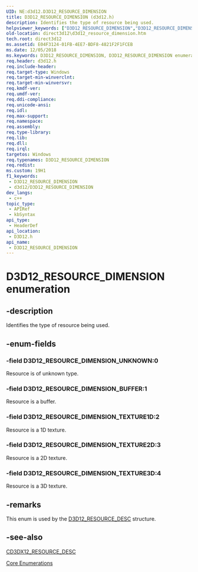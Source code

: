 ```yaml
---
UID: NE:d3d12.D3D12_RESOURCE_DIMENSION
title: D3D12_RESOURCE_DIMENSION (d3d12.h)
description: Identifies the type of resource being used.
helpviewer_keywords: ["D3D12_RESOURCE_DIMENSION","D3D12_RESOURCE_DIMENSION enumeration","D3D12_RESOURCE_DIMENSION_BUFFER","D3D12_RESOURCE_DIMENSION_TEXTURE1D","D3D12_RESOURCE_DIMENSION_TEXTURE2D","D3D12_RESOURCE_DIMENSION_TEXTURE3D","D3D12_RESOURCE_DIMENSION_UNKNOWN","d3d12/D3D12_RESOURCE_DIMENSION","d3d12/D3D12_RESOURCE_DIMENSION_BUFFER","d3d12/D3D12_RESOURCE_DIMENSION_TEXTURE1D","d3d12/D3D12_RESOURCE_DIMENSION_TEXTURE2D","d3d12/D3D12_RESOURCE_DIMENSION_TEXTURE3D","d3d12/D3D12_RESOURCE_DIMENSION_UNKNOWN","direct3d12.d3d12_resource_dimension"]
old-location: direct3d12\d3d12_resource_dimension.htm
tech.root: direct3d12
ms.assetid: E04F3124-01FB-4EE7-BDF8-4821F2F1FCEB
ms.date: 12/05/2018
ms.keywords: D3D12_RESOURCE_DIMENSION, D3D12_RESOURCE_DIMENSION enumeration, D3D12_RESOURCE_DIMENSION_BUFFER, D3D12_RESOURCE_DIMENSION_TEXTURE1D, D3D12_RESOURCE_DIMENSION_TEXTURE2D, D3D12_RESOURCE_DIMENSION_TEXTURE3D, D3D12_RESOURCE_DIMENSION_UNKNOWN, d3d12/D3D12_RESOURCE_DIMENSION, d3d12/D3D12_RESOURCE_DIMENSION_BUFFER, d3d12/D3D12_RESOURCE_DIMENSION_TEXTURE1D, d3d12/D3D12_RESOURCE_DIMENSION_TEXTURE2D, d3d12/D3D12_RESOURCE_DIMENSION_TEXTURE3D, d3d12/D3D12_RESOURCE_DIMENSION_UNKNOWN, direct3d12.d3d12_resource_dimension
req.header: d3d12.h
req.include-header: 
req.target-type: Windows
req.target-min-winverclnt: 
req.target-min-winversvr: 
req.kmdf-ver: 
req.umdf-ver: 
req.ddi-compliance: 
req.unicode-ansi: 
req.idl: 
req.max-support: 
req.namespace: 
req.assembly: 
req.type-library: 
req.lib: 
req.dll: 
req.irql: 
targetos: Windows
req.typenames: D3D12_RESOURCE_DIMENSION
req.redist: 
ms.custom: 19H1
f1_keywords:
 - D3D12_RESOURCE_DIMENSION
 - d3d12/D3D12_RESOURCE_DIMENSION
dev_langs:
 - c++
topic_type:
 - APIRef
 - kbSyntax
api_type:
 - HeaderDef
api_location:
 - D3D12.h
api_name:
 - D3D12_RESOURCE_DIMENSION
---
```


# D3D12_RESOURCE_DIMENSION enumeration


## -description

Identifies the type of resource being used.

## -enum-fields

### -field D3D12_RESOURCE_DIMENSION_UNKNOWN:0

Resource is of unknown type.

### -field D3D12_RESOURCE_DIMENSION_BUFFER:1

Resource is a buffer.

### -field D3D12_RESOURCE_DIMENSION_TEXTURE1D:2

Resource is a 1D texture.

### -field D3D12_RESOURCE_DIMENSION_TEXTURE2D:3

Resource is a 2D texture.

### -field D3D12_RESOURCE_DIMENSION_TEXTURE3D:4

Resource is a 3D texture.

## -remarks

This enum is used by the <a href="/windows/desktop/api/d3d12/ns-d3d12-d3d12_resource_desc">D3D12_RESOURCE_DESC</a> structure.

## -see-also

<a href="/windows/desktop/direct3d12/cd3dx12-resource-desc">CD3DX12_RESOURCE_DESC</a>



<a href="/windows/desktop/direct3d12/direct3d-12-enumerations">Core Enumerations</a>
